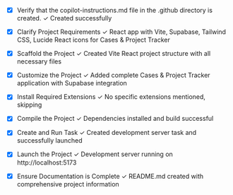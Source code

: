 <!-- Use this file to provide workspace-specific custom instructions to Copilot. For more details, visit https://code.visualstudio.com/docs/copilot/copilot-customization#_use-a-githubcopilotinstructionsmd-file -->
- [x] Verify that the copilot-instructions.md file in the .github directory is created. ✓ Created successfully

- [x] Clarify Project Requirements ✓ React app with Vite, Supabase, Tailwind CSS, Lucide React icons for Cases & Project Tracker

- [x] Scaffold the Project ✓ Created Vite React project structure with all necessary files

- [x] Customize the Project ✓ Added complete Cases & Project Tracker application with Supabase integration

- [x] Install Required Extensions ✓ No specific extensions mentioned, skipping

- [x] Compile the Project ✓ Dependencies installed and build successful

- [x] Create and Run Task ✓ Created development server task and successfully launched

- [x] Launch the Project ✓ Development server running on http://localhost:5173

- [x] Ensure Documentation is Complete ✓ README.md created with comprehensive project information
